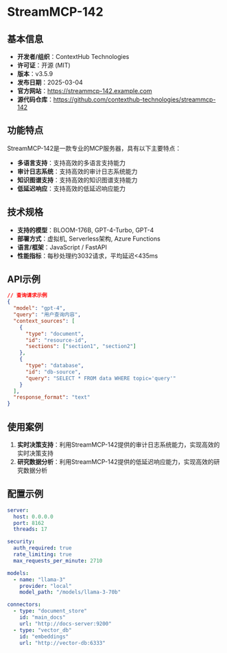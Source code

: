 # StreamMCP-142

## 基本信息

- **开发者/组织**：ContextHub Technologies
- **许可证**：开源 (MIT)
- **版本**：v3.5.9
- **发布日期**：2025-03-04
- **官方网站**：https://streammcp-142.example.com
- **源代码仓库**：https://github.com/contexthub-technologies/streammcp-142

## 功能特点

StreamMCP-142是一款专业的MCP服务器，具有以下主要特点：

- **多语言支持**：支持高效的多语言支持能力
- **审计日志系统**：支持高效的审计日志系统能力
- **知识图谱支持**：支持高效的知识图谱支持能力
- **低延迟响应**：支持高效的低延迟响应能力


## 技术规格

- **支持的模型**：BLOOM-176B, GPT-4-Turbo, GPT-4
- **部署方式**：虚拟机, Serverless架构, Azure Functions
- **语言/框架**：JavaScript / FastAPI
- **性能指标**：每秒处理约3032请求，平均延迟<435ms

## API示例

```json
// 查询请求示例
{
  "model": "gpt-4",
  "query": "用户查询内容",
  "context_sources": [
    {
      "type": "document",
      "id": "resource-id",
      "sections": ["section1", "section2"]
    },
    {
      "type": "database",
      "id": "db-source",
      "query": "SELECT * FROM data WHERE topic='query'"
    }
  ],
  "response_format": "text"
}
```

## 使用案例

1. **实时决策支持**：利用StreamMCP-142提供的审计日志系统能力，实现高效的实时决策支持
2. **研究数据分析**：利用StreamMCP-142提供的低延迟响应能力，实现高效的研究数据分析


## 配置示例

```yaml
server:
  host: 0.0.0.0
  port: 8162
  threads: 17

security:
  auth_required: true
  rate_limiting: true
  max_requests_per_minute: 2710

models:
  - name: "llama-3"
    provider: "local"
    model_path: "/models/llama-3-70b"

connectors:
  - type: "document_store"
    id: "main_docs"
    url: "http://docs-server:9200"
  - type: "vector_db"
    id: "embeddings"
    url: "http://vector-db:6333"
```